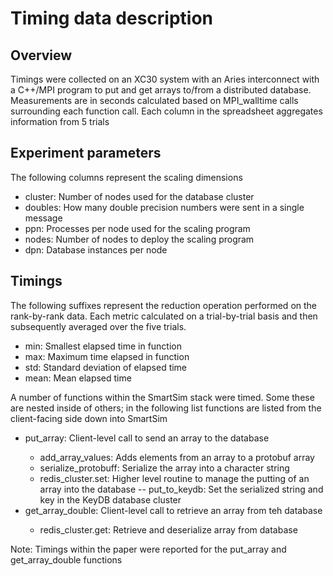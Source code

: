 # Timing data description
## Overview
Timings were collected on an XC30 system with an Aries interconnect with a C++/MPI program to put and get arrays to/from a distributed database. Measurements are in seconds calculated based on MPI_walltime calls surrounding each function call. Each column in the spreadsheet aggregates information from 5 trials

## Experiment parameters
The following columns represent the scaling dimensions

- cluster: Number of nodes used for the database cluster
- doubles: How many double precision numbers were sent in a single message
- ppn: Processes per node used for the scaling program
- nodes: Number of nodes to deploy the scaling program
- dpn: Database instances per node

## Timings
The following suffixes represent the reduction operation performed on the rank-by-rank data. Each metric calculated on a trial-by-trial basis and then subsequently averaged over the five trials.

- min: Smallest elapsed time in function
- max: Maximum time elapsed in function
- std: Standard deviation of elapsed time
- mean: Mean elapsed time

A number of functions within the SmartSim stack were timed. Some these are nested inside of others; in the following list functions are listed from the client-facing side down into SmartSim
- put_array<double>: Client-level call to send an array to the database
  - add_array_values: Adds elements from an array to a protobuf array
  - serialize_protobuff: Serialize the array into a character string
  - redis_cluster.set: Higher level routine to manage the putting of an array into the database 
    -- put_to_keydb: Set the serialized string and key in the KeyDB database cluster
- get_array_double<double>: Client-level call to retrieve an array from teh database
  - redis_cluster.get: Retrieve and deserialize array from database

Note: Timings within the paper were reported for the put_array<double> and get_array_double<double> functions 

